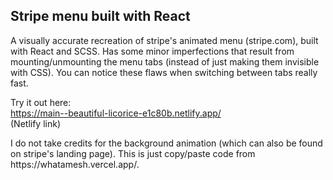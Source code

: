 ## Stripe menu built with React

A visually accurate recreation of stripe's animated menu (stripe.com), built with React and SCSS. Has some minor imperfections that result from mounting/unmounting the menu tabs (instead of just making them invisible with CSS). You can notice these flaws when switching between tabs really fast.

Try it out here:<br />
https://main--beautiful-licorice-e1c80b.netlify.app/<br />
(Netlify link)

I do not take credits for the background animation (which can also be found on stripe's landing page). This is just copy/paste code from https<nolink>://whatamesh.vercel.app/.